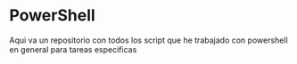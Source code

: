 # PowerShell
Aqui va un repositorio con todos los script que he trabajado con powershell en general para tareas especificas
